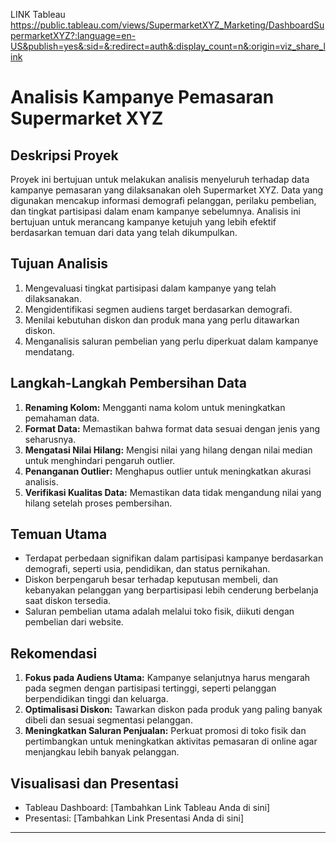 LINK Tableau https://public.tableau.com/views/SupermarketXYZ_Marketing/DashboardSupermarketXYZ?:language=en-US&publish=yes&:sid=&:redirect=auth&:display_count=n&:origin=viz_share_link

# **Analisis Kampanye Pemasaran Supermarket XYZ**

## **Deskripsi Proyek**
Proyek ini bertujuan untuk melakukan analisis menyeluruh terhadap data kampanye pemasaran yang dilaksanakan oleh Supermarket XYZ. Data yang digunakan mencakup informasi demografi pelanggan, perilaku pembelian, dan tingkat partisipasi dalam enam kampanye sebelumnya. Analisis ini bertujuan untuk merancang kampanye ketujuh yang lebih efektif berdasarkan temuan dari data yang telah dikumpulkan.

## **Tujuan Analisis**
1. Mengevaluasi tingkat partisipasi dalam kampanye yang telah dilaksanakan.
2. Mengidentifikasi segmen audiens target berdasarkan demografi.
3. Menilai kebutuhan diskon dan produk mana yang perlu ditawarkan diskon.
4. Menganalisis saluran pembelian yang perlu diperkuat dalam kampanye mendatang.

## **Langkah-Langkah Pembersihan Data**
1. **Renaming Kolom:** Mengganti nama kolom untuk meningkatkan pemahaman data.
2. **Format Data:** Memastikan bahwa format data sesuai dengan jenis yang seharusnya.
3. **Mengatasi Nilai Hilang:** Mengisi nilai yang hilang dengan nilai median untuk menghindari pengaruh outlier.
4. **Penanganan Outlier:** Menghapus outlier untuk meningkatkan akurasi analisis.
5. **Verifikasi Kualitas Data:** Memastikan data tidak mengandung nilai yang hilang setelah proses pembersihan.

## **Temuan Utama**
- Terdapat perbedaan signifikan dalam partisipasi kampanye berdasarkan demografi, seperti usia, pendidikan, dan status pernikahan.
- Diskon berpengaruh besar terhadap keputusan membeli, dan kebanyakan pelanggan yang berpartisipasi lebih cenderung berbelanja saat diskon tersedia.
- Saluran pembelian utama adalah melalui toko fisik, diikuti dengan pembelian dari website.

## **Rekomendasi**
1. **Fokus pada Audiens Utama:** Kampanye selanjutnya harus mengarah pada segmen dengan partisipasi tertinggi, seperti pelanggan berpendidikan tinggi dan keluarga.
2. **Optimalisasi Diskon:** Tawarkan diskon pada produk yang paling banyak dibeli dan sesuai segmentasi pelanggan.
3. **Meningkatkan Saluran Penjualan:** Perkuat promosi di toko fisik dan pertimbangkan untuk meningkatkan aktivitas pemasaran di online agar menjangkau lebih banyak pelanggan.

## **Visualisasi dan Presentasi**
- Tableau Dashboard: [Tambahkan Link Tableau Anda di sini]
- Presentasi: [Tambahkan Link Presentasi Anda di sini]

---
